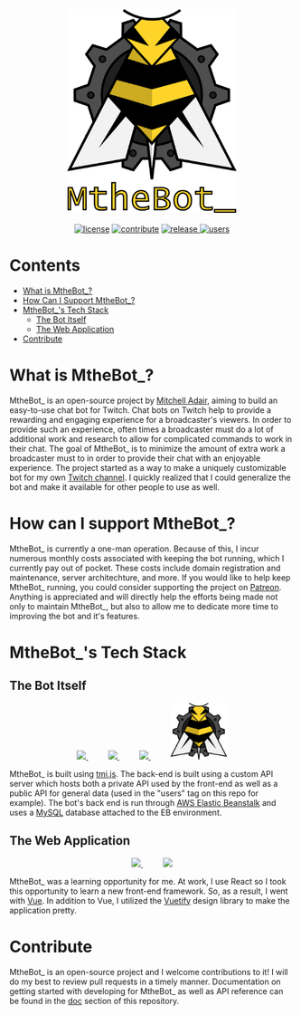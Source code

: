 <p align="center">
    <a href="https://bot.mtheb.tv">
        <img src='./assets/logo_text.png' width='300px' height='360px'/>
    </a>
    </br></br>
    <a href="LICENSE"><img src='https://img.shields.io/apm/l/atomic-design-ui.svg' alt="license"></a>
    <a href="https://github.com/mitchwadair/mthebot/pulls"><img src='https://img.shields.io/badge/PRs-welcome-brightgreen.svg' alt="contribute"></a>
    <a href="https://github.com/mitchwadair/mthebot/releases">
        <img src='https://img.shields.io/github/release/mitchwadair/mthebot.svg' alt="release">
    </a>
    <a href="https://api.bot.mtheb.tv/users"><img src="https://img.shields.io/endpoint?url=https%3A%2F%2Fapi.bot.mtheb.tv%2Fusers%3Fjson" alt="users"/></a>
</p>

# Contents
- [What is MtheBot_?](#what-is-mthebot_)
- [How Can I Support MtheBot_?](#how-can-i-support-mthebot_)
- [MtheBot_'s Tech Stack](#mthebot_s-tech-stack)
  - [The Bot Itself](#the-bot-itself)
  - [The Web Application](#the-web-application)
- [Contribute](#contribute)

# What is MtheBot_?
MtheBot_ is an open-source project by [Mitchell Adair](https://github.com/mitchwadair), aiming to build an easy-to-use chat bot for Twitch.  Chat bots on Twitch help to provide a rewarding and engaging experience for a broadcaster's viewers. In order to provide such an experience, often times a broadcaster must do a lot of additional work and research to allow for complicated commands to work in their chat. The goal of MtheBot_ is to minimize the amount of extra work a broadcaster must to in order to provide their chat with an enjoyable experience.  The project started as a way to make a uniquely customizable bot for my own [Twitch channel](https://www.twitch.tv/mtheb). I quickly realized that I could generalize the bot and make it available for other people to use as well.

# How can I support MtheBot_?
MtheBot_ is currently a one-man operation.  Because of this, I incur numerous monthly costs associated with keeping the bot running, which I currently pay out of pocket.  These costs include domain registration and maintenance, server architechture, and more.  If you would like to help keep MtheBot_ running, you could consider supporting the project on [Patreon](https://www.patreon.com/mitchdev). Anything is appreciated and will directly help the efforts being made not only to maintain MtheBot_, but also to allow me to dedicate more time to improving the bot and it's features.

# MtheBot_'s Tech Stack
## The Bot Itself
<p align="center">
    <a href="https://tmijs.com/">
        <img src="https://avatars0.githubusercontent.com/u/17866914?s=200&v=4" height="100px"/>
    </a>
    &nbsp&nbsp&nbsp&nbsp&nbsp&nbsp&nbsp&nbsp
    <a href="https://aws.amazon.com/elasticbeanstalk/">
        <img src="https://d1.awsstatic.com/icons/console_elasticbeanstalk_icon.0f7eb0140e1ef6c718d3f806beb7183d06756901.png" height="100px"/>
    </a>
    &nbsp&nbsp&nbsp&nbsp&nbsp&nbsp&nbsp&nbsp
    <a href="https://www.mysql.com/">
        <img src="https://www.mysql.com/common/logos/powered-by-mysql-167x86.png" height="100px"/>
    </a>
    &nbsp&nbsp&nbsp&nbsp&nbsp&nbsp&nbsp&nbsp
    <img src="./assets/logo.png" height="100px"/>
</p>

MtheBot_ is built using [tmi.js](https://github.com/tmijs/tmi.js).  The back-end is built using a custom API server which hosts both a private API used by the front-end as well as a public API for general data (used in the "users" tag on this repo for example).  The bot's back end is run through [AWS Elastic Beanstalk](https://aws.amazon.com/elasticbeanstalk/) and uses a [MySQL](https://www.mysql.com/) database attached to the EB environment.
## The Web Application
<p align="center">
    <a href="https://vuejs.org/">
        <img src="https://vuejs.org/images/logo.png" height="100px"/>
    </a>
    &nbsp&nbsp&nbsp&nbsp&nbsp&nbsp&nbsp&nbsp
    <a href="https://vuetifyjs.com/">
        <img src="https://cdn.vuetifyjs.com/images/logos/vuetify-logo-light.png" height="100px"/>
    </a>
</p>

MtheBot_ was a learning opportunity for me. At work, I use React so I took this opportunity to learn a new front-end framework. So, as a result, I went with [Vue](https://vuejs.org/).  In addition to Vue, I utilized the [Vuetify](https://vuetifyjs.com/) design library to make the application pretty.

# Contribute
MtheBot_ is an open-source project and I welcome contributions to it!  I will do my best to review pull requests in a timely manner.  Documentation on getting started with developing for MtheBot_ as well as API reference can be found in the [doc](doc) section of this repository.
